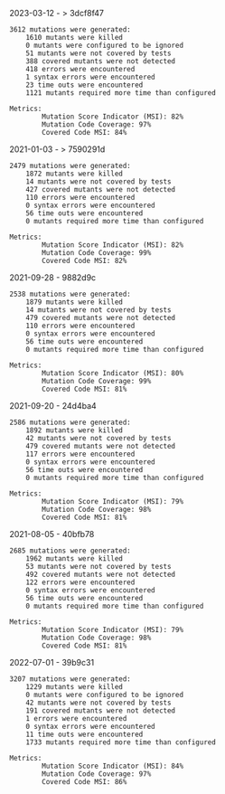 2023-03-12 - > 3dcf8f47

    3612 mutations were generated:
        1610 mutants were killed
        0 mutants were configured to be ignored
        51 mutants were not covered by tests
        388 covered mutants were not detected
        418 errors were encountered
        1 syntax errors were encountered
        23 time outs were encountered
        1121 mutants required more time than configured

    Metrics:
            Mutation Score Indicator (MSI): 82%
            Mutation Code Coverage: 97%
            Covered Code MSI: 84%

2021-01-03 - > 7590291d

    2479 mutations were generated:
        1872 mutants were killed
        14 mutants were not covered by tests
        427 covered mutants were not detected
        110 errors were encountered
        0 syntax errors were encountered
        56 time outs were encountered
        0 mutants required more time than configured

    Metrics:
            Mutation Score Indicator (MSI): 82%
            Mutation Code Coverage: 99%
            Covered Code MSI: 82%

2021-09-28 - 9882d9c

    2538 mutations were generated:
        1879 mutants were killed
        14 mutants were not covered by tests
        479 covered mutants were not detected
        110 errors were encountered
        0 syntax errors were encountered
        56 time outs were encountered
        0 mutants required more time than configured

    Metrics:
            Mutation Score Indicator (MSI): 80%
            Mutation Code Coverage: 99%
            Covered Code MSI: 81%


2021-09-20 - 24d4ba4

    2586 mutations were generated:
        1892 mutants were killed
        42 mutants were not covered by tests
        479 covered mutants were not detected
        117 errors were encountered
        0 syntax errors were encountered
        56 time outs were encountered
        0 mutants required more time than configured

    Metrics:
            Mutation Score Indicator (MSI): 79%
            Mutation Code Coverage: 98%
            Covered Code MSI: 81%


2021-08-05 - 40bfb78

    2685 mutations were generated:
        1962 mutants were killed
        53 mutants were not covered by tests
        492 covered mutants were not detected
        122 errors were encountered
        0 syntax errors were encountered
        56 time outs were encountered
        0 mutants required more time than configured

    Metrics:
            Mutation Score Indicator (MSI): 79%
            Mutation Code Coverage: 98%
            Covered Code MSI: 81%


2022-07-01 - 39b9c31

    3207 mutations were generated:
        1229 mutants were killed
        0 mutants were configured to be ignored
        42 mutants were not covered by tests
        191 covered mutants were not detected
        1 errors were encountered
        0 syntax errors were encountered
        11 time outs were encountered
        1733 mutants required more time than configured

    Metrics:
            Mutation Score Indicator (MSI): 84%
            Mutation Code Coverage: 97%
            Covered Code MSI: 86%
